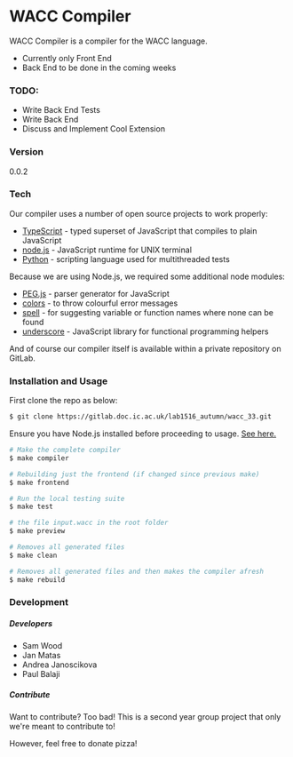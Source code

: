 # WACC Compiler

WACC Compiler is a compiler for the WACC language.
  - Currently only Front End
  - Back End to be done in the coming weeks

### TODO:
 - Write Back End Tests
 - Write Back End
 - Discuss and Implement Cool Extension

### Version
0.0.2

### Tech
Our compiler uses a number of open source projects to work properly:

* [TypeScript] - typed superset of JavaScript that compiles to plain JavaScript
* [node.js] - JavaScript runtime for UNIX terminal
* [Python] - scripting language used for multithreaded tests

Because we are using Node.js, we required some additional node modules:
* [PEG.js] - parser generator for JavaScript
* [colors] - to throw colourful error messages
* [spell] - for suggesting variable or function names where none can be found
* [underscore] - JavaScript library for functional programming helpers

And of course our compiler itself is available within a private repository on GitLab.

### Installation and Usage

First clone the repo as below:

```sh
$ git clone https://gitlab.doc.ic.ac.uk/lab1516_autumn/wacc_33.git
```

Ensure you have Node.js installed before proceeding to usage. [See here.]


```sh
# Make the complete compiler
$ make compiler
```

```sh
# Rebuilding just the frontend (if changed since previous make)
$ make frontend
```

```sh
# Run the local testing suite
$ make test
```

```sh
# the file input.wacc in the root folder
$ make preview
```

```sh
# Removes all generated files
$ make clean
```

```sh
# Removes all generated files and then makes the compiler afresh
$ make rebuild
```

### Development

##### Developers
* Sam Wood
* Jan Matas
* Andrea Janoscikova
* Paul Balaji

##### Contribute

Want to contribute? Too bad! This is a second year group project that only we're meant to contribute to!

However, feel free to donate pizza!



[//]: # (These are reference links used in the body of this note and get stripped out when the markdown processor does its job. There is no need to format nicely because it shouldn't be seen. Thanks SO - http://stackoverflow.com/questions/4823468/store-comments-in-markdown-syntax)


   [git-repo-url]: <https://gitlab.doc.ic.ac.uk/lab1516_autumn/wacc_33.git>
   [TypeScript]: <http://www.typescriptlang.org/>
   [PEG.js]: <http://pegjs.org/>
   [node.js]: <https://nodejs.org/en/>
   [Python]: <https://www.python.org>
   [colors]: <https://github.com/marak/colors.js/>
   [spell]: <https://github.com/dscape/spell>
   [underscore]: <http://underscorejs.org/>
   [See here.]: <https://nodejs.org/en/download/package-manager/>


